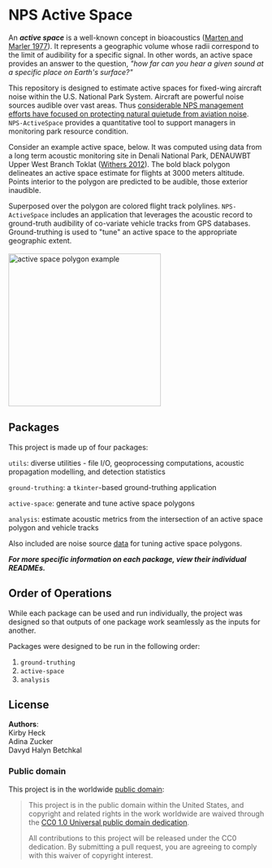 # NPS Active Space

An ***active space*** is a well-known concept in bioacoustics ([Marten and Marler 1977](https://www.jstor.org/stable/pdf/4599136.pdf)). It represents a geographic volume whose radii correspond to the limit of audibility for a specific signal. In other words, an active space provides an answer to the question, *"how far can you hear a given sound at a specific place on Earth's surface?"*

This repository is designed to estimate active spaces for fixed-wing aircraft noise within the U.S. National Park System. Aircraft are powerful noise sources audible over vast areas. Thus [considerable NPS management efforts have focused on protecting natural quietude from aviation noise](https://www.nps.gov/subjects/sound/overflights.htm). `NPS-ActiveSpace` provides a quantitative tool to support managers in monitoring park resource condition. 

Consider an example active space, below. It was computed using data from a long term acoustic monitoring site in Denali National Park, DENAUWBT Upper West Branch Toklat ([Withers 2012](https://irma.nps.gov/DataStore/Reference/Profile/2184396)). The bold black polygon delineates an active space estimate for flights at 3000 meters altitude. Points interior to the polygon are predicted to be audible, those exterior inaudible. <br> 

Superposed over the polygon are colored flight track polylines. `NPS-ActiveSpace` includes an application that leverages the acoustic record to ground-truth audibility of co-variate vehicle tracks from GPS databases. Ground-truthing is used to "tune" an active space to the appropriate geographic extent.<br>
<br>
<img src="https://github.com/dbetchkal/NPS-ActiveSpace/blob/v2/nps_active_space/img/NPS-ActiveSpace_example.png" alt="active space polygon example" width="300">


## Packages

This project is made up of four packages:

`utils`: diverse utilities - file I/O, geoprocessing computations, acoustic propagation modelling, and detection statistics
    
`ground-truthing`: a `tkinter`-based ground-truthing application

`active-space`: generate and tune active space polygons

`analysis`: estimate acoustic metrics from the intersection of an active space polygon and vehicle tracks

Also included are noise source [data](https://github.com/dbetchkal/NPS-ActiveSpace/tree/v2/nps_active_space/data) for tuning active space polygons.

***For more specific information on each package, view their individual READMEs.***

## Order of Operations

While each package can be used and run individually, the project was designed so that outputs of one package work seamlessly as the inputs for another. 

Packages were designed to be run in the following order:

1. `ground-truthing`
2. `active-space`
3. `analysis`

## License

**Authors**: <br>Kirby Heck<br>Adina Zucker<br>Davyd Halyn Betchkal

### Public domain

This project is in the worldwide [public domain](LICENSE.md):

> This project is in the public domain within the United States,
> and copyright and related rights in the work worldwide are waived through the
> [CC0 1.0 Universal public domain dedication](https://creativecommons.org/publicdomain/zero/1.0/).
>
> All contributions to this project will be released under the CC0 dedication.
> By submitting a pull request, you are agreeing to comply with this waiver of copyright interest.
